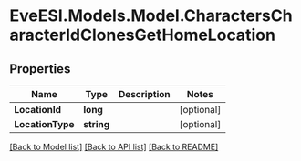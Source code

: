 # EveESI.Models.Model.CharactersCharacterIdClonesGetHomeLocation

## Properties

Name | Type | Description | Notes
------------ | ------------- | ------------- | -------------
**LocationId** | **long** |  | [optional] 
**LocationType** | **string** |  | [optional] 

[[Back to Model list]](../README.md#documentation-for-models) [[Back to API list]](../README.md#documentation-for-api-endpoints) [[Back to README]](../README.md)

